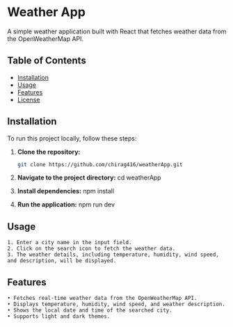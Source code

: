 # Weather App

A simple weather application built with React that fetches weather data from the OpenWeatherMap API.

## Table of Contents

- [Installation](#installation)
- [Usage](#usage)
- [Features](#features)
- [License](#license)

## Installation

To run this project locally, follow these steps:

1. **Clone the repository:**

   ```bash
   git clone https://github.com/chirag416/weatherApp.git

2. **Navigate to the project directory:**
   cd weatherApp

3. **Install dependencies:**
   npm install
   
4. **Run the application:**
   npm run dev


## Usage
    1. Enter a city name in the input field.
    2. Click on the search icon to fetch the weather data.
    3. The weather details, including temperature, humidity, wind speed, and description, will be displayed.

## Features
    • Fetches real-time weather data from the OpenWeatherMap API.
    • Displays temperature, humidity, wind speed, and weather description.
    • Shows the local date and time of the searched city.
    • Supports light and dark themes.
     

